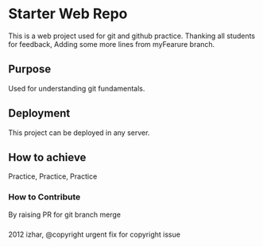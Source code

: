 # Starter Web Repo
This is a web project used for git and github practice.
Thanking all students for feedback, Adding some more lines from myFearure
branch.

## Purpose
Used for understanding git fundamentals.

## Deployment
This project can be deployed in any server.


## How to achieve
Practice, Practice, Practice

### How to Contribute
By raising PR for git branch merge

###
2012 izhar, @copyright urgent fix for copyright issue
